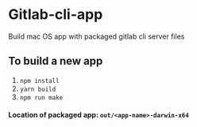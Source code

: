 # Gitlab-cli-app
Build mac OS app with packaged gitlab cli server files

## To build a new app
1. `npm install`
2. `yarn build`
3. `npm run make`

#### Location of packaged app: `out/<app-name>-darwin-x64`
